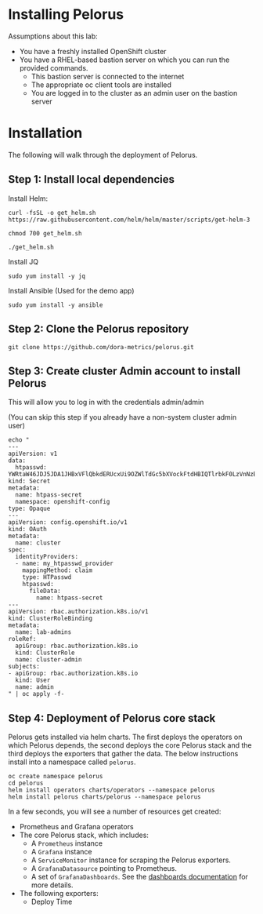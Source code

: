 # Installing Pelorus

Assumptions about this lab:

* You have a freshly installed OpenShift cluster
* You have a RHEL-based bastion server on which you can run the provided commands.
  * This bastion server is connected to the internet
  * The appropriate oc client tools are installed
  * You are logged in to the cluster as an admin user on the bastion server

# Installation

The following will walk through the deployment of Pelorus.

## Step 1: Install local dependencies

Install Helm:

    curl -fsSL -o get_helm.sh https://raw.githubusercontent.com/helm/helm/master/scripts/get-helm-3

    chmod 700 get_helm.sh

    ./get_helm.sh

Install JQ

    sudo yum install -y jq

Install Ansible (Used for the demo app)

    sudo yum install -y ansible

## Step 2: Clone the Pelorus repository

    git clone https://github.com/dora-metrics/pelorus.git


## Step 3: Create cluster Admin account to install Pelorus

This will allow you to log in with the credentials admin/admin

(You can skip this step if you already have a non-system cluster admin user)

    echo "
    ---
    apiVersion: v1
    data:
      htpasswd: YWRtaW46JDJ5JDA1JHBxVFlQbkdERUcxUi9OZWlTdGc5bXVockFtdHBIQTlrbkF0LzVnNzB5N2JRby9zcTlLMW9pCg==
    kind: Secret
    metadata:
      name: htpass-secret
      namespace: openshift-config
    type: Opaque
    ---
    apiVersion: config.openshift.io/v1
    kind: OAuth
    metadata:
      name: cluster
    spec:
      identityProviders:
      - name: my_htpasswd_provider
        mappingMethod: claim
        type: HTPasswd
        htpasswd:
          fileData:
            name: htpass-secret
    ---
    apiVersion: rbac.authorization.k8s.io/v1
    kind: ClusterRoleBinding
    metadata:
      name: lab-admins
    roleRef:
      apiGroup: rbac.authorization.k8s.io
      kind: ClusterRole
      name: cluster-admin
    subjects:
    - apiGroup: rbac.authorization.k8s.io
      kind: User
      name: admin
    " | oc apply -f-


## Step 4: Deployment of Pelorus core stack

Pelorus gets installed via helm charts. The first deploys the operators on which Pelorus depends, the second deploys the core Pelorus stack and the third deploys the exporters that gather the data. The below instructions install into a namespace called `pelorus`.

    oc create namespace pelorus
    cd pelorus
    helm install operators charts/operators --namespace pelorus
    helm install pelorus charts/pelorus --namespace pelorus

In a few seconds, you will see a number of resources get created:

* Prometheus and Grafana operators
* The core Pelorus stack, which includes:
  * A `Prometheus` instance
  * A `Grafana` instance
  * A `ServiceMonitor` instance for scraping the Pelorus exporters.
  * A `GrafanaDatasource` pointing to Prometheus.
  * A set of `GrafanaDashboards`. See the [dashboards documentation](/docs/Dashboards.md) for more details.
* The following exporters:
  * Deploy Time
